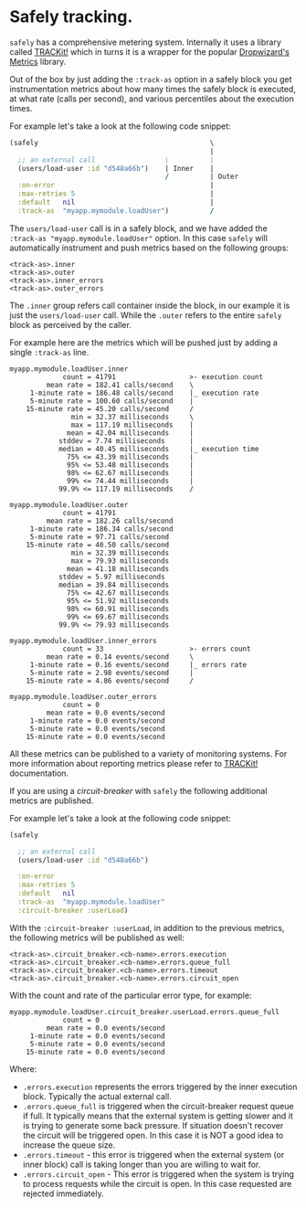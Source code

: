 # Safely tracking.

`safely` has a comprehensive metering system.  Internally it uses a
library called [TRACKit!](https://github.com/samsara/trackit) which in
turns it is a wrapper for the popular [Dropwizard's
Metrics](https://github.com/dropwizard/metrics) library.

Out of the box by just adding the `:track-as` option in a safely block
you get instrumentation metrics about how many times the safely block
is executed, at what rate (calls per second), and various percentiles
about the execution times.

For example let's take a look at the following code snippet:

``` clojure
(safely                                          \
                                                 |
  ;; an external call                 \          |
  (users/load-user :id "d548a66b")    | Inner    |
                                      /          | Outer
  :on-error                                      |
  :max-retries 5                                 |
  :default   nil                                 |
  :track-as  "myapp.mymodule.loadUser")          /
```

The `users/load-user` call is in a safely block, and we have added the
`:track-as "myapp.mymodule.loadUser"` option. In this case `safely`
will automatically instrument and push metrics based on the following
groups:

```
<track-as>.inner
<track-as>.outer
<track-as>.inner_errors
<track-as>.outer_errors
```

The `.inner` group refers call container inside the block, in our
example it is just the `users/load-user` call. While the `.outer`
refers to the entire `safely` block as perceived by the caller.

For example here are the metrics which will be pushed just by adding a
single `:track-as` line.

```
myapp.mymodule.loadUser.inner
             count = 41791                  >- execution count
         mean rate = 182.41 calls/second    \
     1-minute rate = 186.48 calls/second    |_ execution rate
     5-minute rate = 100.60 calls/second    |
    15-minute rate = 45.20 calls/second     /
               min = 32.37 milliseconds     \
               max = 117.19 milliseconds    |
              mean = 42.04 milliseconds     |
            stddev = 7.74 milliseconds      |
            median = 40.45 milliseconds     |_ execution time
              75% <= 43.39 milliseconds     |
              95% <= 53.48 milliseconds     |
              98% <= 62.67 milliseconds     |
              99% <= 74.44 milliseconds     |
            99.9% <= 117.19 milliseconds    /

myapp.mymodule.loadUser.outer
             count = 41791
         mean rate = 182.26 calls/second
     1-minute rate = 186.34 calls/second
     5-minute rate = 97.71 calls/second
    15-minute rate = 40.50 calls/second
               min = 32.39 milliseconds
               max = 79.93 milliseconds
              mean = 41.18 milliseconds
            stddev = 5.97 milliseconds
            median = 39.84 milliseconds
              75% <= 42.67 milliseconds
              95% <= 51.92 milliseconds
              98% <= 60.91 milliseconds
              99% <= 69.67 milliseconds
            99.9% <= 79.93 milliseconds

myapp.mymodule.loadUser.inner_errors
             count = 33                     >- errors count
         mean rate = 0.14 events/second     \
     1-minute rate = 0.16 events/second     |_ errors rate
     5-minute rate = 2.98 events/second     |
    15-minute rate = 4.86 events/second     /

myapp.mymodule.loadUser.outer_errors
             count = 0
         mean rate = 0.0 events/second
     1-minute rate = 0.0 events/second
     5-minute rate = 0.0 events/second
    15-minute rate = 0.0 events/second
```

All these metrics can be published to a variety of monitoring systems.
For more information about reporting metrics please refer to
[TRACKit!](https://github.com/samsara/trackit) documentation.

If you are using a *circuit-breaker* with `safely` the following
additional metrics are published.

For example let's take a look at the following code snippet:

``` clojure
(safely

  ;; an external call
  (users/load-user :id "d548a66b")

  :on-error
  :max-retries 5
  :default   nil
  :track-as  "myapp.mymodule.loadUser"
  :circuit-breaker :userLoad)
```

With the `:circuit-breaker :userLoad`, in addition to the previous
metrics, the following metrics will be published as well:

```
<track-as>.circuit_breaker.<cb-name>.errors.execution
<track-as>.circuit_breaker.<cb-name>.errors.queue_full
<track-as>.circuit_breaker.<cb-name>.errors.timeout
<track-as>.circuit_breaker.<cb-name>.errors.circuit_open
```

With the count and rate of the particular error type, for example:
```
myapp.mymodule.loadUser.circuit_breaker.userLoad.errors.queue_full
             count = 0
         mean rate = 0.0 events/second
     1-minute rate = 0.0 events/second
     5-minute rate = 0.0 events/second
    15-minute rate = 0.0 events/second
```

Where:

  * `.errors.execution` represents the errors triggered by the inner
    execution block. Typically the actual external call.
  * `.errors.queue_full` is triggered when the circuit-breaker request
    queue if full. It typically means that the external system is
    getting slower and it is trying to generate some back pressure. If
    situation doesn't recover the circuit will be triggered open.
    In this case it is NOT a good idea to increase the queue size.
  * `.errors.timeout` - this error is triggered when the external
    system (or inner block) call is taking longer than you are willing
    to wait for.
  * `.errors.circuit_open` - This error is triggered when the system
    is trying to process requests while the circuit is open. In this
    case requested are rejected immediately.
